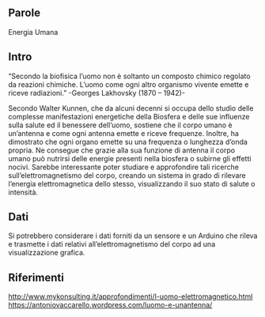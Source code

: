 ## Parole ##
Energia Umana

## Intro ##
“Secondo la biofisica l’uomo non è soltanto un composto chimico regolato da reazioni chimiche. 
L’uomo come ogni altro organismo vivente emette e riceve radiazioni.” -Georges Lakhovsky (1870 – 1942)-

Secondo Walter Kunnen, che da alcuni decenni si occupa dello studio delle complesse manifestazioni energetiche della 
Biosfera e delle sue influenze sulla salute ed il benessere dell’uomo, sostiene che il corpo umano è un’antenna e come 
ogni antenna emette e riceve frequenze. Inoltre, ha dimostrato che ogni organo emette su una frequenza o lunghezza d’onda 
propria. Ne consegue che grazie alla sua funzione di antenna il corpo umano può nutrirsi delle energie presenti nella 
biosfera o subirne gli effetti nocivi. Sarebbe interessante poter studiare e approfondire tali ricerche sull’elettromagnetismo 
del corpo, creando un sistema in grado di rilevare l’energia elettromagnetica dello stesso, visualizzando il suo stato 
di salute o intensità.

## Dati ##
Si potrebbero considerare i dati forniti da un sensore e un Arduino che rileva e trasmette 
i dati relativi all’elettromagnetismo del corpo ad una visualizzazione grafica.



## Riferimenti ##
http://www.mykonsulting.it/approfondimenti/l-uomo-elettromagnetico.html
https://antoniovaccarello.wordpress.com/luomo-e-unantenna/
